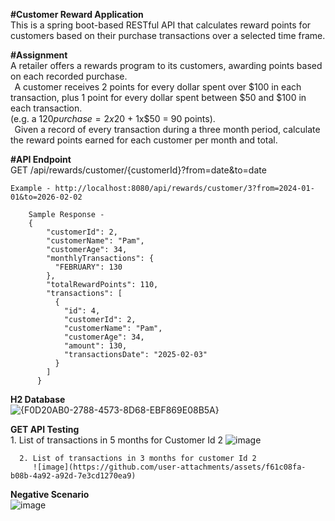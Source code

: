__#Customer Reward Application__  
  This is a spring boot-based RESTful API that calculates reward points for customers based on their purchase transactions over a selected time frame.

__#Assignment__    
A retailer offers a rewards program to its customers, awarding points based on each recorded purchase.  
  
A customer receives 2 points for every dollar spent over $100 in each transaction, plus 1 point for every dollar spent between $50 and $100 in each transaction.   
(e.g. a $120 purchase = 2x$20 + 1x$50 = 90 points).   
  
Given a record of every transaction during a three month period, calculate the reward points earned for each customer per month and total.  


  
__#API Endpoint__  
    GET /api/rewards/customer/{customerId}?from=date&to=date

    Example - http://localhost:8080/api/rewards/customer/3?from=2024-01-01&to=2026-02-02

        Sample Response - 
        {
            "customerId": 2,
            "customerName": "Pam",
            "customerAge": 34,
            "monthlyTransactions": {
              "FEBRUARY": 130
            },
            "totalRewardPoints": 110,
            "transactions": [
              {
                "id": 4,
                "customerId": 2,
                "customerName": "Pam",
                "customerAge": 34,
                "amount": 130,
                "transactionsDate": "2025-02-03"
              }
            ]
          }

__H2 Database__   
        ![{F0D20AB0-2788-4573-8D68-EBF869E08B5A}](https://github.com/user-attachments/assets/aeb5b5bc-a118-4ad7-86f9-cd5dacca218b)

__GET API Testing__  
     1. List of transactions in 5 months for Customer Id 2
       ![image](https://github.com/user-attachments/assets/447c8514-20fd-4748-8ee7-b1ffe7352816)

      2. List of transactions in 3 months for customer Id 2
         ![image](https://github.com/user-attachments/assets/f61c08fa-b08b-4a92-a92d-7e3cd1270ea9)


 __Negative Scenario__  
       ![image](https://github.com/user-attachments/assets/f9e469d7-b2c5-476d-9664-1f451d0314c7)






